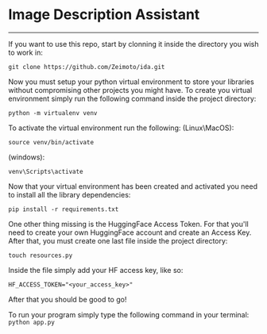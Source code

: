 # **Image Description Assistant**
---

If you want to use this repo, start by clonning it inside the directory you wish to work in:

`git clone https://github.com/Zeimoto/ida.git`

Now you must setup your python virtual environment to store your libraries without compromising other projects you might have.
To create you virtual environment simply run the following command inside the project directory:

`python -m virtualenv venv`

To activate the virtual environment run the following:
(Linux\MacOS):

`source venv/bin/activate`

(windows):

`venv\Scripts\activate`

Now that your virtual environment has been created and activated you need to install all the library dependencies:

`pip install -r requirements.txt`

One other thing missing is the HuggingFace Access Token. For that you'll need to create your own HuggingFace account and create an Access Key.
After that, you must create one last file inside the project directory:

`touch resources.py`

Inside the file simply add your HF access key, like so:

`HF_ACCESS_TOKEN="<your_access_key>"`

After that you should be good to go!

To run your program simply type the following command in your terminal:
`python app.py`
